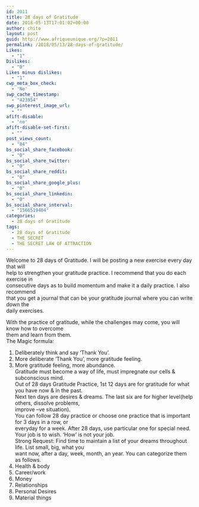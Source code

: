 ```yaml
---
id: 2011
title: 28 days of Gratitude
date: 2018-05-13T17:01:02+00:00
author: chito
layout: post
guid: http://www.afriqueunique.org/?p=2011
permalink: /2018/05/13/28-days-of-gratitude/
Likes:
  - "1"
Dislikes:
  - "0"
Likes minus dislikes:
  - "1"
cwp_meta_box_check:
  - 'No'
swp_cache_timestamp:
  - "423954"
swp_pinterest_image_url:
  - ""
afift-disable:
  - 'no'
afift-disable-set-first:
  - ""
post_views_count:
  - "84"
bs_social_share_facebook:
  - "0"
bs_social_share_twitter:
  - "0"
bs_social_share_reddit:
  - "0"
bs_social_share_google_plus:
  - "0"
bs_social_share_linkedin:
  - "0"
bs_social_share_interval:
  - "1566519404"
categories:
  - 28 days of Gratitude
tags:
  - 28 days of Gratitude
  - THE SECRET
  - THE SECRET LAW OF ATTRACTION
---
```

Welcome to 28 days of Gratitude. I will be posting a new exercise every day that will  
help to strengthen your gratitude practice. I recommend that you do each exercise in  
consecutive days as to build momentum and make it a daily practice. I also recommend  
that you get a journal that can be your gratitude journal where you can write down the  
daily exercises.

With the practice of gratitude, while the challenges may come, you will know how to overcome  
them and learn from them.  
The Magic formula:  
1. Deliberately think and say ‘Thank You’.  
2. More deliberate ‘Thank You’, more gratitude feeling.  
3. More gratitude feeling, more abundance.  
Gratitude must become a way of life, must impregnate our cells & subconscious mind.  
Out of 28 days Gratitude Practice, 1st 12 days are for gratitude for what you have now & in the past.  
Next ten days are desires & dreams. The last six are for higher level(help others, dissolve problems,  
improve –ve situation).  
You can follow 28 day practice or choose one practice that is important for 3 days in a row, or  
everyday for a week. After 28 days, use particular one for special need.  
Your job is to wish. ‘How’ is not your job.  
Strong Request: Find time to maintain a list of your dreams throughout life. List small, big, what you  
want now, after a day, week, month, an year. You can categorize them as follows.  
1. Health & body  
2. Career/work  
3. Money  
4. Relationships  
5. Personal Desires  
6. Material things